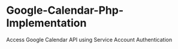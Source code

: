 # Google-Calendar-Php-Implementation
Access Google Calendar API using Service Account Authentication
